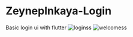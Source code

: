 # ZeynepInkaya-Login
Basic login ui with flutter
![loginss](https://user-images.githubusercontent.com/56036659/87361777-a8ad5a00-c575-11ea-8f72-6b7cd504a1c4.png)
![welcomess](https://user-images.githubusercontent.com/56036659/87361823-bc58c080-c575-11ea-9b69-87988308c96c.png)

